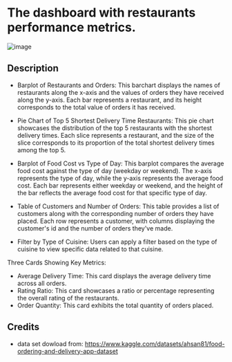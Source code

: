 
# The dashboard with restaurants performance metrics.
![image](https://github.com/Nbn99/OrderDashboard/assets/109953057/5c784d8c-0531-482c-9a31-40519c8be205)

## Description

- Barplot of Restaurants and Orders: This barchart displays the names of restaurants along the x-axis and the values of orders they have received along the y-axis. Each bar represents a restaurant, and its height corresponds to the total value of orders it has received.

- Pie Chart of Top 5 Shortest Delivery Time Restaurants: This pie chart showcases the distribution of the top 5 restaurants with the shortest delivery times. Each slice represents a restaurant, and the size of the slice corresponds to its proportion of the total shortest delivery times among the top 5.

- Barplot of Food Cost vs Type of Day: This barplot compares the average food cost against the type of day (weekday or weekend). The x-axis represents the type of day, while the y-axis represents the average food cost. Each bar represents either weekday or weekend, and the height of the bar reflects the average food cost for that specific type of day.

- Table of Customers and Number of Orders: This table provides a list of customers along with the corresponding number of orders they have placed. Each row represents a customer, with columns displaying the customer's id and the number of orders they've made.

- Filter by Type of Cuisine: Users can apply a filter based on the type of cuisine to view specific data related to that cuisine.

Three Cards Showing Key Metrics:

- Average Delivery Time: This card displays the average delivery time across all orders.
- Rating Ratio: This card showcases a ratio or percentage representing the overall rating of the restaurants.
- Order Quantity: This card exhibits the total quantity of orders placed.


## Credits

- data set dowload from: https://www.kaggle.com/datasets/ahsan81/food-ordering-and-delivery-app-dataset


